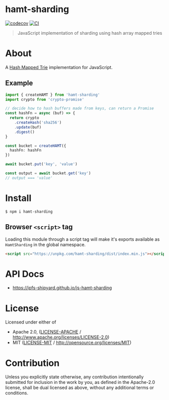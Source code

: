 # hamt-sharding <!-- omit in toc -->

[![codecov](https://img.shields.io/codecov/c/github/ipfs-shipyard/js-hamt-sharding.svg?style=flat-square)](https://codecov.io/gh/ipfs-shipyard/js-hamt-sharding)
[![CI](https://img.shields.io/github/actions/workflow/status/ipfs-shipyard/js-hamt-sharding/js-test-and-release.yml?branch=master\&style=flat-square)](https://github.com/ipfs/js-hamt-sharding/actions/workflows/js-test-and-release.yml?query=branch%3Amaster)

> JavaScript implementation of sharding using hash array mapped tries

# About

A [Hash Mapped Trie](https://en.wikipedia.org/wiki/Hash_array_mapped_trie) implementation for JavaScript.

## Example

```TypeScript
import { createHAMT } from 'hamt-sharding'
import crypto from 'crypto-promise'

// decide how to hash buffers made from keys, can return a Promise
const hashFn = async (buf) => {
  return crypto
    .createHash('sha256')
    .update(buf)
    .digest()
}

const bucket = createHAMT({
  hashFn: hashFn
})

await bucket.put('key', 'value')

const output = await bucket.get('key')
// output === 'value'
```

# Install

```console
$ npm i hamt-sharding
```

## Browser `<script>` tag

Loading this module through a script tag will make it's exports available as `HamtSharding` in the global namespace.

```html
<script src="https://unpkg.com/hamt-sharding/dist/index.min.js"></script>
```

# API Docs

- <https://ipfs-shipyard.github.io/js-hamt-sharding>

# License

Licensed under either of

- Apache 2.0, ([LICENSE-APACHE](LICENSE-APACHE) / <http://www.apache.org/licenses/LICENSE-2.0>)
- MIT ([LICENSE-MIT](LICENSE-MIT) / <http://opensource.org/licenses/MIT>)

# Contribution

Unless you explicitly state otherwise, any contribution intentionally submitted for inclusion in the work by you, as defined in the Apache-2.0 license, shall be dual licensed as above, without any additional terms or conditions.
